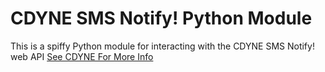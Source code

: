 CDYNE SMS Notify! Python Module
===============================

This is a spiffy Python module for interacting with the CDYNE SMS Notify! web API
[See CDYNE For More Info](https://secure.cdyne.com/products/sms-notify.aspx)